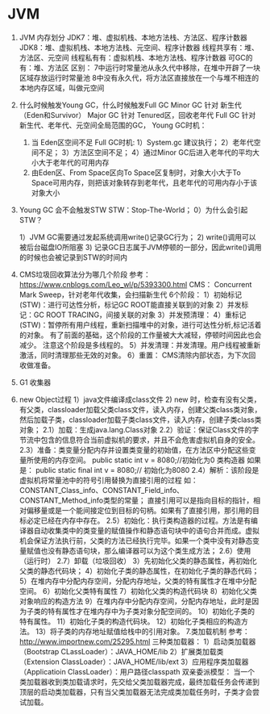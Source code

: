 JVM
================
1. JVM 内存划分
    JDK7：堆、虚拟机栈、本地方法栈、方法区、程序计数器
    JDK8：堆、虚拟机栈、本地方法栈、元空间、程序计数器
    线程共享有：堆、方法区、元空间
    线程私有有：虚拟机栈、本地方法栈、程序计数器
    可GC的有：堆、方法区
    区别：
    7中运行时常量池从永久代中移除，在堆中开辟了一块区域存放运行时常量池
    8中没有永久代，将方法区直接放在一个与堆不相连的本地内存区域，叫做元空间
2. 什么时候触发Young GC，什么时候触发Full GC
    Minor GC 针对 新生代（Eden和Survivor）
    Major GC 针对 Tenured区，回收老年代
    Full  GC 针对 新生代、老年代、元空间全局范围的GC，
   Young GC时机：
   1) 当 Eden区空间不足
   Full GC时机: 
   1）System.gc  建议执行；
   2）老年代空间不足；
   3）方法区空间不足；
   4）通过Minor GC后进入老年代的平均大小大于老年代的可用内存
   5) 由Eden区、From Space区向To Space区复制时，对象大小大于To Space可用内存，则把该对象转存到老年代，且老年代的可用内存小于该对象大小
3. Young GC 会不会触发STW
    STW：Stop-The-World；
    0）为什么会引起STW？
        
    1）JVM GC需要通过发起系统调用write()记录GC行为；
    2) write()调用可以被后台磁盘IO所阻塞
    3) 记录GC日志属于JVM停顿的一部分，因此write()调用的时候也会被记录到STW的时间内

4. CMS垃圾回收算法分为哪几个阶段
    参考：https://www.cnblogs.com/Leo_wl/p/5393300.html
   CMS： Concurrent Mark Sweep，针对老年代收集，会扫描新生代
   6个阶段：
   1）初始标记(STW)：进行可达性分析，标记GC ROOT能直接关联到的对象
   2）并发标记：GC ROOT TRACING，间接关联的对象
   3）并发预清理：
   4）重标记(STW)：暂停所有用户线程，重新扫描堆中的对象，进行可达性分析,标记活着的对象。
        有了前面的基础，这个阶段的工作量被大大减轻，停顿时间因此也会减少。
        注意这个阶段是多线程的。
   5）并发清理：并发清理。用户线程被重新激活，同时清理那些无效的对象。
   6）重置： CMS清除内部状态，为下次回收做准备。
5. G1 收集器
6. new Object过程
    1）java文件编译成class文件
    2) new 时，检查有没有父类，有父类，classloader加载父类class文件，读入内存，创建父类class类对象，然后加载子类，classloader加载子类class文件，读入内存，创建子类class类对象；
        2.1）加载：生成java.lang.Class对象
        2.2）验证：保证Class文件的字节流中包含的信息符合当前虚拟机的要求，并且不会危害虚拟机自身的安全。 
        2.3）准备：类变量分配内存并设置类变量的初始值，在方法区中分配这些变量所使用的内存空间。
            public static int v = 8080;//初始化为0 类构造器<clinit>
            如果是：
            public static final int v = 8080;// 初始化为8080
        2.4）解析：该阶段是虚拟机将常量池中的符号引用替换为直接引用的过程
            如：CONSTANT_Class_info、CONSTANT_Field_info、CONSTANT_Method_info类型的常量；
            直接引用可以是指向目标的指针，相对偏移量或是一个能间接定位到目标的句柄。如果有了直接引用，那引用的目标必定已经在内存中存在。
        2.5）初始化：执行<clinit>类构造器的过程。<clinit>方法是有编译器自动收集类中的类变量的赋值操作和静态语句块中的语句合并而成。虚拟机会保证<clinit>方法执行前，父类的<clinit>方法已经执行完毕。如果一个类中没有对静态变量赋值也没有静态语句块，那么编译器可以为这个类生成<clinit>方法；
        2.6）使用（运行时） 
        2.7）卸载（垃圾回收）
    3）先初始化父类的静态属性，再初始化父类的静态代码块；
    4）初始化子类的静态属性，在初始化子类的静态代码；
    5）在堆内存中分配内存空间，分配内存地址，父类的特有属性才在堆中分配空间。
    6）初始化父类特有属性
    7）初始化父类的构造代码块
    8）初始化父类对象响应的构造方法
    9）在堆内存中分配内存空间，分配内存地址，此时是因为子类的特有属性才在堆内存中为子类对象分配空间的。
    10）初始化子类的特有属性。
    11）初始化子类的构造代码块。
    12）初始化子类相应的构造方法。 
    13）将子类的内存地址赋值给栈中的引用对象。
7.类加载机制
    参考：http://www.importnew.com/25295.html
    三种类加载器：
    1）启动类加载器（Bootstrap CLassLoader）：JAVA_HOME/lib
    2）扩展类加载类（Extension ClassLoader）：JAVA_HOME/lib/ext
    3）应用程序类加载器（Applicatioin ClassLoader）：用户路径classpath
    双亲委派模型：
    当一个类加载器收到类加载请求时，先交给父类加载器完成，最终加载任务会传递到顶层的启动类加载器，只有当父类加载器无法完成类加载任务时，子类才会尝试加载。
